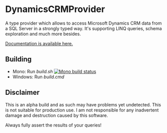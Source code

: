 DynamicsCRMProvider
===================

A type provider which allows to access Microsoft Dynamics CRM data from a SQL Server in a strongly typed way.
It's supporting LINQ queries, schema exploration and much more besides.

<a href="http://fsprojects.github.io/DynamicsCRMProvider" target="_blank">Documentation is available here.</a>

## Building

* Mono: Run *build.sh*  [![Mono build status](https://travis-ci.org/fsprojects/DynamicsCRMProvider.png)](https://travis-ci.org/fsprojects/DynamicsCRMProvider)
* Windows: Run *build.cmd* 

## Disclaimer

This is an alpha build and as such may have problems yet undetected. This is not suitable for production use.  I am not responsible for any inadvertent damage and destruction caused by this software. 

Always fully assert the results of your queries!

